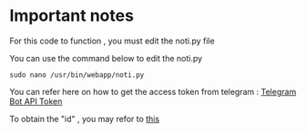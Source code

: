 # Important notes
For this code to function , you must edit the noti.py file

You can use the command below to edit the noti.py

```
sudo nano /usr/bin/webapp/noti.py
```
You can refer here on how to get the access token from telegram : [Telegram Bot API Token](https://stackoverflow.com/questions/48109170/where-can-i-find-the-telegram-bot-api-token#:~:text=You%20can%20refer%20to%20this,token%20for%20your%20new%20bot.)

To obtain the "id" , you may refor to [this](https://www.alphr.com/telegram-find-user-id/)

